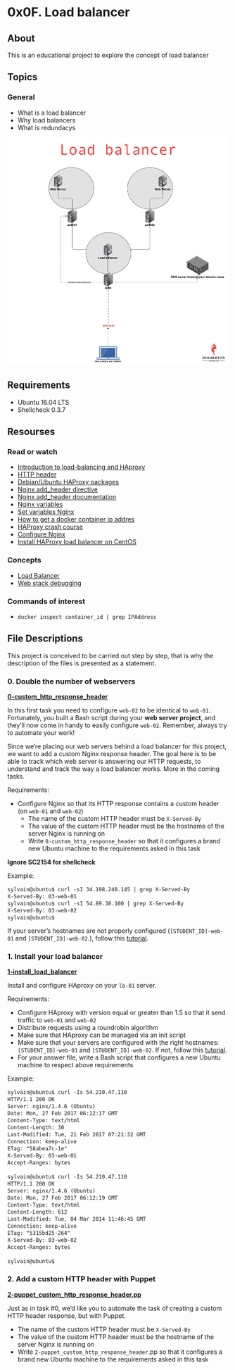 # 0x0F. Load balancer

## About

This is an educational project to explore the concept of load balancer

## Topics

### General

-  What is a load balancer
-  Why load balancers
-  What is redundacys

![alt Load_balancer](images/load_balancer.png)

## Requirements

-  Ubuntu 16.04 LTS
-  Shellcheck 0.3.7

## Resourses

### Read or watch

-  [Introduction to load-balancing and HAproxy](https://www.digitalocean.com/community/tutorials/an-introduction-to-haproxy-and-load-balancing-concepts)
-  [HTTP header](https://www.techopedia.com/definition/27178/http-header)
-  [Debian/Ubuntu HAProxy packages](https://haproxy.debian.net/)
-  [Nginx add_header directive](https://blog.confirm.ch/adding-and-removing-nginx-response-headers/)
-  [Nginx add_header documentation](http://nginx.org/en/docs/http/ngx_http_headers_module.html#add_header)
-  [Nginx variables](http://nginx.org/en/docs/varindex.html)
-  [Set variables Nginx](https://www.javatpoint.com/nginx-variables)
-  [How to get a docker container ip addres](https://www.freecodecamp.org/news/how-to-get-a-docker-container-ip-address-explained-with-examples/)
-  [HAProxy crash course](https://www.youtube.com/watch?v=qYnA2DFEELw)
-  [Configure Nginx](https://www.linode.com/docs/guides/how-to-configure-nginx/)
-  [Install HAProxy load balancer on CentOS](https://upcloud.com/community/tutorials/haproxy-load-balancer-centos/)

### Concepts

-  [Load Balancer](https://intranet.hbtn.io/concepts/46)
-  [Web stack debugging](https://intranet.hbtn.io/concepts/68)

### Commands of interest

-  `docker inspect container_id | grep IPAddress`

## File Descriptions

This project is conceived to be carried out step by step, that is why the description of the files is presented as a statement.

### 0. Double the number of webservers

**[0-custom_http_response_header](0-custom_http_response_header)**

In this first task you need to configure `web-02` to be identical to `web-01`. Fortunately, you built a Bash script during your **web server project**, and they’ll now come in handy to easily configure `web-02`. Remember, always try to automate your work!

Since we’re placing our web servers behind a load balancer for this project, we want to add a custom Nginx response header. The goal here is to be able to track which web server is answering our HTTP requests, to understand and track the way a load balancer works. More in the coming tasks.

Requirements:

-  Configure Nginx so that its HTTP response contains a custom header (on `web-01` and `web-02`)
   -  The name of the custom HTTP header must be `X-Served-By`
   -  The value of the custom HTTP header must be the hostname of the server Nginx is running on
   -  Write `0-custom_http_response_header` so that it configures a brand new Ubuntu machine to the requirements asked in this task

**Ignore SC2154 for shellcheck**

Example:

```
sylvain@ubuntu$ curl -sI 34.198.248.145 | grep X-Served-By
X-Served-By: 03-web-01
sylvain@ubuntu$ curl -sI 54.89.38.100 | grep X-Served-By
X-Served-By: 03-web-02
sylvain@ubuntu$
```

If your server’s hostnames are not properly configured (`[STUDENT_ID]-web-01` and `[STUDENT_ID]-web-02`.), follow this [tutorial](https://aws.amazon.com/es/premiumsupport/knowledge-center/linux-static-hostname/).

### 1. Install your load balancer

**[1-install_load_balancer](1-install_load_balancer)**

Install and configure HAproxy on your `lb-01` server.

Requirements:

-  Configure HAproxy with version equal or greater than 1.5 so that it send traffic to `web-01` and `web-02`
-  Distribute requests using a roundrobin algorithm
-  Make sure that HAproxy can be managed via an init script
-  Make sure that your servers are configured with the right hostnames: `[STUDENT_ID]-web-01` and `[STUDENT_ID]-web-02`. If not, follow this [tutorial](https://aws.amazon.com/es/premiumsupport/knowledge-center/linux-static-hostname/).
-  For your answer file, write a Bash script that configures a new Ubuntu machine to respect above requirements

Example:

```
sylvain@ubuntu$ curl -Is 54.210.47.110
HTTP/1.1 200 OK
Server: nginx/1.4.6 (Ubuntu)
Date: Mon, 27 Feb 2017 06:12:17 GMT
Content-Type: text/html
Content-Length: 30
Last-Modified: Tue, 21 Feb 2017 07:21:32 GMT
Connection: keep-alive
ETag: "58abea7c-1e"
X-Served-By: 03-web-01
Accept-Ranges: bytes

sylvain@ubuntu$ curl -Is 54.210.47.110
HTTP/1.1 200 OK
Server: nginx/1.4.6 (Ubuntu)
Date: Mon, 27 Feb 2017 06:12:19 GMT
Content-Type: text/html
Content-Length: 612
Last-Modified: Tue, 04 Mar 2014 11:46:45 GMT
Connection: keep-alive
ETag: "5315bd25-264"
X-Served-By: 03-web-02
Accept-Ranges: bytes

sylvain@ubuntu$
```

### 2. Add a custom HTTP header with Puppet

**[2-puppet_custom_http_response_header.pp](2-puppet_custom_http_response_header.pp)**

Just as in task #0, we’d like you to automate the task of creating a custom HTTP header response, but with Puppet.

-  The name of the custom HTTP header must be `X-Served-By`
-  The value of the custom HTTP header must be the hostname of the server Nginx is running on
-  Write `2-puppet_custom_http_response_header`.pp so that it configures a brand new Ubuntu machine to the requirements asked in this task
